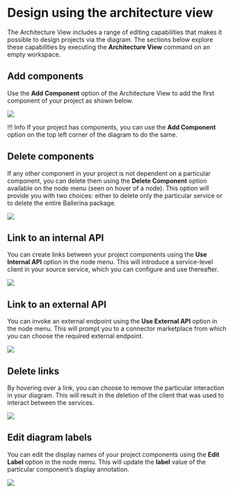 # Design using the architecture view

The Architecture View includes a range of editing capabilities that makes it possible to design projects via the diagram. The sections below explore these capabilities by executing the **Architecture View** command on an empty workspace.

## Add components

Use the **Add Component** option of the Architecture View to add the first component of your project as shown below. 

<img src="https://wso2.com/ballerina/vscode/docs/img/visual-programming/architecture-view/architecture-diagram/add-component.gif" class="cInlineImage-full"/>

!!! Info
    If your project has components, you can use the **Add Component** option on the top left corner of the diagram to do the same.

## Delete components

If any other component in your project is not dependent on a particular component, you can delete them using the **Delete Component** option available on the node menu (seen on hover of a node). This option will provide you with two choices: either to delete only the particular service or to delete the entire Ballerina package.

<img src="https://wso2.com/ballerina/vscode/docs/img/visual-programming/architecture-view/architecture-diagram/delete-component.gif" class="cInlineImage-full"/>

## Link to an internal API

You can create links between your project components using the **Use Internal API** option in the node menu. This will introduce a service-level client in your source service, which you can configure and use thereafter.

<img src="https://wso2.com/ballerina/vscode/docs/img/visual-programming/architecture-view/architecture-diagram/internal-linking.gif" class="cInlineImage-full"/>

## Link to an external API

You can invoke an external endpoint using the **Use External API** option in the node menu. This will prompt you to a connector marketplace from which you can choose the required external endpoint.

<img src="https://wso2.com/ballerina/vscode/docs/img/visual-programming/architecture-view/architecture-diagram/external-linking.gif" class="cInlineImage-full"/>

## Delete links

By hovering over a link, you can choose to remove the particular interaction in your diagram. This will result in the deletion of the client that was used to interact between the services.

<img src="https://wso2.com/ballerina/vscode/docs/img/visual-programming/architecture-view/architecture-diagram/delete-links.gif" class="cInlineImage-full"/>

## Edit diagram labels

You can edit the display names of your project components using the **Edit Label** option in the node menu. This will update the **label** value of the particular component’s display annotation.

<img src="https://wso2.com/ballerina/vscode/docs/img/visual-programming/architecture-view/architecture-diagram/edit-label.gif" class="cInlineImage-full"/>
